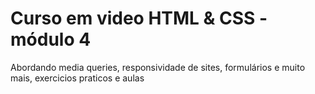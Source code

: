 # Curso em video HTML & CSS - módulo 4

Abordando media queries, responsividade de sites, formulários e muito mais, exercicios praticos e aulas

